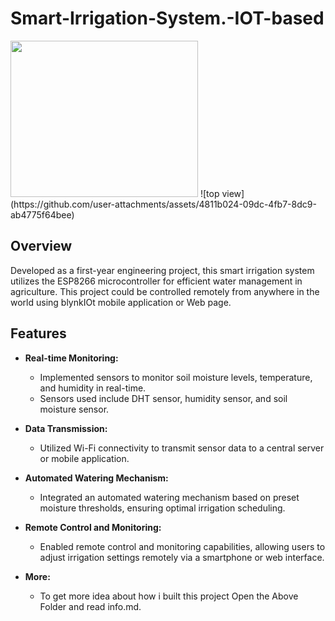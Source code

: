 # Smart-Irrigation-System.-IOT-based
<img src="https://github.com/user-attachments/assets/4811b024-09dc-4fb7-8dc9-ab4775f64bee" width="300" height=250 />
![top view](https://github.com/user-attachments/assets/4811b024-09dc-4fb7-8dc9-ab4775f64bee)

## Overview
Developed as a first-year engineering project, this smart irrigation system utilizes the ESP8266 microcontroller for efficient water management in agriculture. This project could be controlled remotely from anywhere in the world using blynkIOt mobile application or Web page. 

## Features
- **Real-time Monitoring:**
  - Implemented sensors to monitor soil moisture levels, temperature, and humidity in real-time.
  - Sensors used include DHT sensor, humidity sensor, and soil moisture sensor.

- **Data Transmission:**
  - Utilized Wi-Fi connectivity to transmit sensor data to a central server or mobile application.

- **Automated Watering Mechanism:**
  - Integrated an automated watering mechanism based on preset moisture thresholds, ensuring optimal irrigation scheduling.

- **Remote Control and Monitoring:**
  - Enabled remote control and monitoring capabilities, allowing users to adjust irrigation settings remotely via a smartphone or web interface.
- **More:**
  - To get more idea about how i built this project Open the Above Folder and read info.md.
